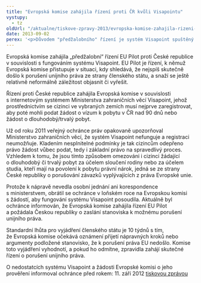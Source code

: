 ```yaml
---
title: "Evropská komise zahájila řízení proti ČR kvůli Visapointu"
vystupy:
  - tz
oldUrl: "/aktualne/tiskove-zpravy-2013/evropska-komise-zahajila-rizeni-proti-cr-kvuli-visapointu"
date: 2013-09-02
perex: '<p>Důvodem "předžalobního" řízení je systém Visapoint spuštěný Ministerstvem zahraničních věcí, jehož prostřednictvím se cizinci ve vybraných zemích musí nejprve zaregistrovat, aby vůbec mohli požádat o vízum. Systém však dlouhodobě nefunguje, takže ani cizinci, kteří mají na pobyt v ČR nárok (sloučení rodiny nebo studium) nemají šanci žádost podat, což je v rozporu s právem EU.</p>'
---
```


<!-- imported from the old website -->

<p>Evropská komise zahájila „předžalobní“ řízení EU Pilot proti České republice v souvislosti s fungováním systému Visapoint. EU Pilot je řízení, k němuž Evropská komise přistupuje v situaci, kdy shledává, že nejspíš skutečně došlo k porušení unijního práva ze strany členského státu, a snaží se ještě relativně neformálně záležitost objasnit či vyřešit. </p><p>Řízení proti České republice zahájila Evropská komise v souvislosti s internetovým systémem Ministerstva zahraničních věcí Visapoint, jehož prostřednictvím se cizinci ve vybraných zemích musí nejprve zaregistrovat, aby poté mohli podat žádost o vízum k pobytu v ČR nad 90 dnů nebo žádost o dlouhodobý/trvalý pobyt. </p><p>Už od roku 2011 veřejný ochránce práv opakovaně upozorňoval Ministerstvo zahraničních věcí, že systém Visapoint nefunguje a registraci neumožňuje. Kladením nesplnitelné podmínky je tak cizincům odepřeno právo žádost vůbec podat, tedy i základní právo na spravedlivý proces. Vzhledem k tomu, že jsou tímto způsobem omezováni i cizinci žádající o dlouhodobý či trvalý pobyt za účelem sloučení rodiny nebo za účelem studia, kteří mají na povolení k pobytu právní nárok, jedná se ze strany České republiky o porušování závazků vyplývajících z práva Evropské unie. </p><p>Protože k nápravě nevedla osobní jednání ani korespondence s ministerstvem, obrátil se ochránce v loňském roce na Evropskou komisi s žádostí, aby fungování systému Visapoint posoudila. Aktuálně byl ochránce informován, že Evropská komise zahájila řízení EU Pilot a požádala Českou republiky o zaslání stanoviska k možnému porušení unijního práva. </p><p>Standardní lhůta pro vyjádření členského státu je 10 týdnů s tím, že Evropská komise očekává oznámení přijetí nápravných kroků nebo argumenty podložené stanovisko, že k porušení práva EU nedošlo. Komise toto vyjádření vyhodnotí, a pokud ho odmítne, zpravidla zahájí skutečné řízení o porušení unijního práva.</p>O nedostatcích systému Visapoint a žádosti Evropské komisi o jeho prověření informoval ochránce před rokem: 11. září 2012 <a href="/tiskove-zpravy/tiskove-zpravy-2012/nedostatky-systemu-visapoint-odporuji-mezinarodnim-zavazkum-cr/" target="_blank">tiskovou zprávou</a>
